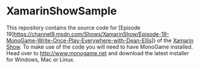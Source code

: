 # XamarinShowSample

This repository contains the source code for [Episode 19]https://channel9.msdn.com/Shows/XamarinShow/Episode-19-MonoGame-Write-Once-Play-Everywhere-with-Dean-Ellis]) of the [Xamarin Show](https://channel9.msdn.com/Shows/XamarinShow]). 
To make use of the code you will need to have MonoGame installed. 
Head over to http://www.monogame.net and download the latest installer for Windows, Mac or Linux. 
